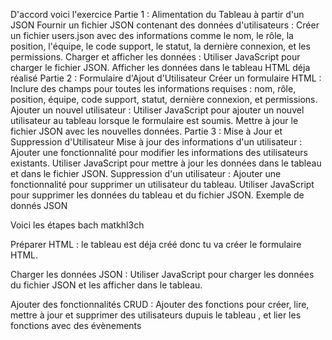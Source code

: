 D'accord voici l'exercice 
Partie 1 : Alimentation du Tableau à partir d'un JSON
Fournir un fichier JSON contenant des données d'utilisateurs :
Créer un fichier users.json avec des informations comme le nom, le rôle, la position, l'équipe, le code support, le statut, la dernière connexion, et les permissions.
Charger et afficher les données :
Utiliser JavaScript pour charger le fichier JSON.
Afficher les données dans le tableau HTML déja réalisé 
Partie 2 : Formulaire d'Ajout d'Utilisateur
Créer un formulaire HTML :
Inclure des champs pour toutes les informations requises : nom, rôle, position, équipe, code support, statut, dernière connexion, et permissions.
Ajouter un nouvel utilisateur :
Utiliser JavaScript pour ajouter un nouvel utilisateur au tableau lorsque le formulaire est soumis.
Mettre à jour le fichier JSON avec les nouvelles données.
Partie 3 : Mise à Jour et Suppression d'Utilisateur
Mise à jour des informations d'un utilisateur :
Ajouter une fonctionnalité pour modifier les informations des utilisateurs existants.
Utiliser JavaScript pour mettre à jour les données dans le tableau et dans le fichier JSON.
Suppression d'un utilisateur :
Ajouter une fonctionnalité pour supprimer un utilisateur du tableau.
Utiliser JavaScript pour supprimer les données du tableau et du fichier JSON.
Exemple de donnés JSON


Voici les étapes bach matkhl3ch 

Préparer HTML :
le tableau est déja créé donc tu va créer le formulaire HTML.

Charger les données JSON :
Utiliser JavaScript pour charger les données du fichier JSON et les afficher dans le tableau.

Ajouter des fonctionnalités CRUD :
Ajouter des fonctions pour créer, lire, mettre à jour et supprimer des utilisateurs dupuis le tableau , et lier les fonctions avec des évènements

